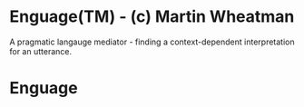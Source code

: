 # Enguage(TM) - (c) Martin Wheatman
A pragmatic langauge mediator - finding a context-dependent interpretation for an utterance.
# Enguage
